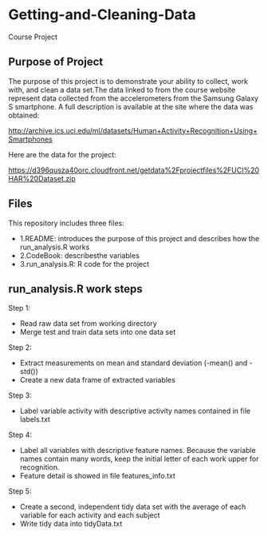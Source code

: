# Getting-and-Cleaning-Data
Course Project

## Purpose of Project
The purpose of this project is to demonstrate your ability to collect, work with, and clean a data set.The data linked to from the course website represent data collected from the accelerometers from the Samsung Galaxy S smartphone. A full description is available at the site where the data was obtained: 

http://archive.ics.uci.edu/ml/datasets/Human+Activity+Recognition+Using+Smartphones 

Here are the data for the project: 

https://d396qusza40orc.cloudfront.net/getdata%2Fprojectfiles%2FUCI%20HAR%20Dataset.zip 

## Files
This repository includes three files:
* 1.README: introduces the purpose of this project and describes how the run_analysis.R works
* 2.CodeBook: describesthe variables
* 3.run_analysis.R: R code for the project

## run_analysis.R work steps
Step 1: 
   * Read raw data set from working directory
   * Merge test and train data sets into one data set

Step 2: 
* Extract measurements on mean and standard deviation (-mean() and -std())
* Create a new data frame of extracted variables

Step 3: 
* Label variable activity with descriptive activity names contained in file labels.txt

Step 4: 
* Label all variables with descriptive feature names. Because the variable names contain many words, keep the initial letter of each work upper for recognition.
* Feature detail is showed in file features_info.txt

Step 5: 
* Create a second, independent tidy data set with the average of each variable for each activity and each subject
* Write tidy data into tidyData.txt

